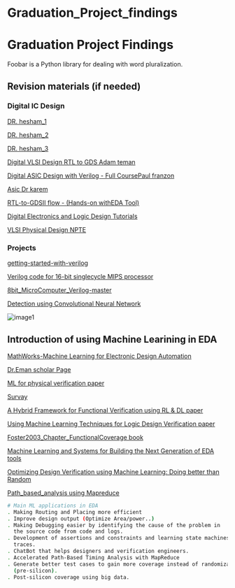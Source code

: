 # Graduation_Project_findings

# Graduation Project Findings

Foobar is a Python library for dealing with word pluralization.

## Revision materials (if needed)

### Digital IC Design

[DR. hesham_1](https://www.youtube.com/watchv=cBcDbnc0pdU&list=PLMSBalys69yzvAKErDt7tT7O-iIKPlOCP)

[DR. hesham_2](https://www.youtube.com/watchv=HAAVY4n4aX8&list=PLMSBalys69yxoIjeZ2Q3fxs69cGCU14B1)

[DR. hesham_3](https://www.youtube.com/watchv=kRGkvFoN0tc&list=PLMSBalys69yw1tSoF42QW9jbbC0-UeCAy)

[Digital VLSI Design RTL to GDS Adam teman](https://www.youtube.com/watchv=RbZ3BXbd6_k&list=PLZU5hLL_713x0_AV_rVbay0pWmED7992G)

[Digital ASIC Design with Verilog - Full CoursePaul franzon](https://www.youtube.com/watch?v=qeeahSeKiU&list=PLfGJEQLQIDBN0VsXQ68_FEYyqcym8CTDN)

[Asic Dr karem](https://www.youtube.com/watchv=fFB6qHtdARE&list=PLyWAP9QBe16qWQzq_IQtGKO9Yz8QvCWvY)

[RTL-to-GDSII flow - (Hands-on withEDA Tool)](https://www.youtube.com/watchv=THXPuNNdPqw&list=PLC7JCwKQnjL5QPkGGEtO2TFAW9oW8c_W3)

[Digital Electronics and Logic Design Tutorials](https://www.geeksforgeeks.org/digital-electronics-logic-designtutorials/#registers)

[VLSI Physical Design NPTE](https://www.youtube.com/watchv=lRpt1fCHd8Y&list=PLCmoXVuSEVHlEJi3SwdyJ4EICffuyqpjk)

### Projects

[getting-started-with-verilog](https://github.com/aklsh/getting-started-withverilog)

[Verilog code for 16-bit singlecycle MIPS processor](https://www.fpga4student.com/2017/01/verilog-code-for-single-cycle-MIPS-processor.html)

[8bit_MicroComputer_Verilog-master](https://github.com/TheSUPERCD/8bit_MicroComputer_Verilog)

[Detection using Convolutional Neural Network](https://github.com/AniketBadhan/Convolutional-Neural-Network)

![image1](http://url/to/img.png)


## Introduction of using Machine Learining in EDA

[MathWorks-Machine Learning for Electronic Design Automation](https://www.mathworks.com/videos/machine-learning-for-electronic-design-automation-1544592067829.html)


[Dr.Eman scholar Page](https://scholar.google.com/citations?user=PmLFQ6MAAAAJ&hl=en)

[ML for physical verification paper](http://edpsieee.ieeesiliconvalley.org/EDP2017/Papers/4_Paul_Franzon.pdf)

[Survay](https://docs.google.com/document/d/1ZuJDcnggOVx0YA1xEHlm256NxnuOgnm1tpeHjAtpjq8/edit)

[A Hybrid Framework for Functional Verification using RL & DL paper](https://drive.google.com/file/d/1AOvkR2N8CjxcWdcDQthx-AZDuGJZy0fu/view?usp=sharing)

[Using Machine Learning Techniques for Logic Design Verification paper](https://drive.google.com/file/d/1AqPGoPGfgKL-DpyYEnGLSxBv6LspWNLT/view?usp=sharing)

[Foster2003_Chapter_FunctionalCoverage book](https://drive.google.com/file/d/1AqPGoPGfgKL-DpyYEnGLSxBv6LspWNLT/view?usp=sharing)

[Machine Learning and Systems for Building the Next Generation of EDA tools](https://drive.google.com/file/d/1ZXo9J_MJQf6Y7cOwpRkGFb6nznueTHM9/view?usp=sharing)

[Optimizing Design Verification using Machine Learning: Doing better than Random](https://drive.google.com/file/d/1V1bhUN7XoGmf7V9uFicPqr_USch3g8j6/view?usp=sharing)

[Path_based_analysis using Mapreduce](https://drive.google.com/file/d/1022nXV1U_a2msediHrj81aa8c56oc9hd/view?usp=sharing)

```bash
# Main ML applications in EDA
. Making Routing and Placing more efficient
. Improve design output (Optimize Area/power..)
. Making Debugging easier by identifying the cause of the problem in 
  the source code from code and logs.
. Development of assertions and constraints and learning state machines from IO 
  traces.
. ChatBot that helps designers and verification engineers.
. Accelerated Path-Based Timing Analysis with MapReduce
. Generate better test cases to gain more coverage instead of randomization  
  (pre-silicon).
. Post-silicon coverage using big data.

```
